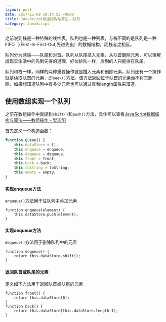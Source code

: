```yaml
---
layout: post
date: 2017-11-09 10:14:53 +0800
title: JavaScript数据结构与算法——队列
category: JavaScript
---
```


之前说到栈是一种特殊的线性表，队列也是一种列表，与栈不同的是队列是一种FIFO（(First-In-First-Out,先进先出）的数据结构，而栈与之相反。

队列分为两端——队尾和对首，队列从队尾插入元素，从队首删除元素，可以理解成现实生活中的先到先得的道理，好似排队一样，后到的人只能排在队尾。

队列和栈一样，同样的两种重要操作就是插入元素和删除元素，队列还有一个操作就是读取队首的元素，即`peek()`方法，该方法返回位于队首的元素而不将其删除，如果想知道队列中有多少元素也可以通过查看length属性来知道。

## 使用数组实现一个队列

之前在数组操作中就提到`shift()`和`push()`方法，具体可以查看[JavaScript数据结构与算法——数组操作 - 樊志阳](https://fanzhiyang.com/blog/js-array-operation/)

首先定义一个构造函数：

```js
function Queue() {
    this.dataStore = [];
    this.enqueue = enqueue;
    this.dequeue = dequeue;
    this.front = front;
    this.back = back;
    this.toString = toString;
    this.empty = empty;
}
```

#### 实现enqueue方法

`enqueue()`方法用于往队列中添加元素

```
function enqueue(element) {
    this.dataStore.push(element);
}
```

#### 实现dequeue方法

`dequeue()`方法用于删除队列中的元素

```
function dequeue() {
    return this.dataStore.shift();
}
```

#### 返回队首或队尾的元素

定义如下方法用于返回队首或队尾的元素

```
function front() {
    return this.dataStore[0];
}
function back() {
    return this.dataStore[this.dataStore.length-1];
}
```